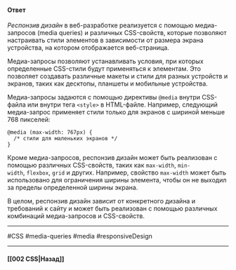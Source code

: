 #### Ответ

*Респонзив дизайн* в веб-разработке реализуется с помощью медиа-запросов (media queries) и различных CSS-свойств, которые позволяют настраивать стили элементов в зависимости от размера экрана устройства, на котором отображается веб-страница.

Медиа-запросы позволяют устанавливать условия, при которых определенные CSS-стили будут применяться к элементам. Это позволяет создавать различные макеты и стили для разных устройств и экранов, таких как десктопы, планшеты и мобильные устройства.

Медиа-запросы задаются с помощью директивы `@media` внутри CSS-файла или внутри тега `<style>` в HTML-файле. Например, следующий медиа-запрос применяет стили только для экранов с шириной меньше 768 пикселей:

```
@media (max-width: 767px) {
  /* стили для маленьких экранов */
}
```

Кроме медиа-запросов, респонзив дизайн может быть реализован с помощью различных CSS-свойств, таких как `max-width`, `min-width`, `flexbox`, `grid` и других. Например, свойство `max-width` может быть использовано для ограничения ширины элемента, чтобы он не выходил за пределы определенной ширины экрана.

В целом, респонзив дизайн зависит от конкретного дизайна и требований к сайту и может быть реализован с помощью различных комбинаций медиа-запросов и CSS-свойств.

___
#CSS #media-queries #media #responsiveDesign 

___

#### [[002 CSS|Назад]]